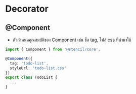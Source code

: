 # Decorator 

## @Component

- ตัวกำหนดคุณสมบัติของ Component เช่น ชื่อ tag, ไฟล์ css ที่นำมาใช้

```ts
import { Component } from '@stencil/core';

@Component({
  tag: 'todo-list',
  styleUrl: 'todo-list.css'
})
export class TodoList {
  ...
}
```
